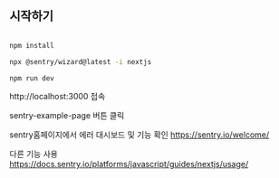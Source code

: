 ## 시작하기

```bash

npm install

npx @sentry/wizard@latest -i nextjs

npm run dev


```

http://localhost:3000 접속

sentry-example-page 버튼 클릭


sentry홈페이지에서 에러 대시보드 및 기능 확인
https://sentry.io/welcome/


다른 기능 사용
https://docs.sentry.io/platforms/javascript/guides/nextjs/usage/
